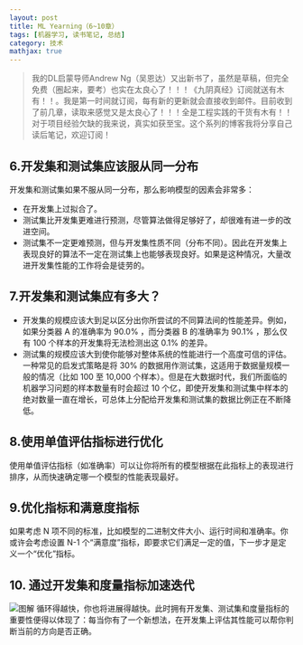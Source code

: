 ```yaml
---
layout: post
title: ML Yearning（6~10章）
tags: [机器学习, 读书笔记, 总结]
category: 技术
mathjax: true
---
```

>我的DL启蒙导师Andrew Ng（吴恩达）又出新书了，虽然是草稿，但完全免费（圈起来，要考）也实在太良心了！！！《九阴真经》订阅就送有木有！！。我是第一时间就订阅，每有新的更新就会直接收到邮件。目前收到了前几章，读取来感觉又是太良心了！！！全是工程实践的干货有木有！！对于项目经验欠缺的我来说，真实如获至宝。这个系列的博客我将分享自己读后笔记，欢迎订阅！

## 6.开发集和测试集应该服从同一分布
开发集和测试集如果不服从同一分布，那么影响模型的因素会非常多：
* 在开发集上过拟合了。
* 测试集比开发集更难进行预测，尽管算法做得足够好了，却很难有进一步的改进空间。
* 测试集不一定更难预测，但与开发集性质不同（分布不同）。因此在开发集上表现良好的算法不一定在测试集上也能够表现良好。如果是这种情况，大量改进开发集性能的工作将会是徒劳的。
## 7.开发集和测试集应有多大？
* 开发集的规模应该大到足以区分出你所尝试的不同算法间的性能差异。例如，如果分类器 A 的准确率为 90.0% ，而分类器 B 的准确率为 90.1% ，那么仅有 100 个样本的开发集将无法检测出这 0.1% 的差异。
* 测试集的规模应该大到使你能够对整体系统的性能进行一个高度可信的评估。一种常见的启发式策略是将 30% 的数据用作测试集，这适用于数据量规模一般的情况（比如 100 至 10,000 个样本）。但是在大数据时代，我们所面临的机器学习问题的样本数量有时会超过 10 个亿，即使开发集和测试集中样本的绝对数量一直在增长，可总体上分配给开发集和测试集的数据比例正在不断降低。
## 8.使用单值评估指标进行优化
使用单值评估指标（如准确率）可以让你将所有的模型根据在此指标上的表现进行排序，从而快速确定哪一个模型的性能表现最好。
## 9.优化指标和满意度指标
如果考虑 N 项不同的标准，比如模型的二进制文件大小、运行时间和准确率。你或许会考虑设置 N-1 个“满意度”指标，即要求它们满足一定的值，下一步才是定义一个“优化”指标。
## 10. 通过开发集和度量指标加速迭代
![图解](https://blog-img-1257227635.cos.ap-beijing.myqcloud.com/MLY2-1.png)
循环得越快，你也将进展得越快。此时拥有开发集、测试集和度量指标的重要性便得以体现了：每当你有了一个新想法，在开发集上评估其性能可以帮你判断当前的方向是否正确。